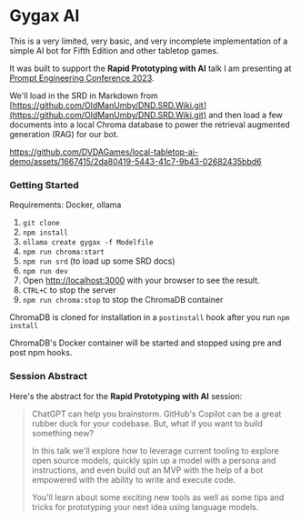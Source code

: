 # Gygax AI

This is a very limited, very basic, and very incomplete implementation of a simple AI bot for Fifth Edition and other tabletop games.

It was built to support the **Rapid Prototyping with AI** talk I am presenting at [Prompt Engineering Conference 2023](https://promptengineering.rocks/).

We'll load in the SRD in Markdown from [https://github.com/OldManUmby/DND.SRD.Wiki.git](https://github.com/OldManUmby/DND.SRD.Wiki.git) and then load a few documents into a local Chroma database to power the retrieval augmented generation (RAG) for our bot.

https://github.com/DVDAGames/local-tabletop-ai-demo/assets/1667415/2da80419-5443-41c7-9b43-02682435bbd6

### Getting Started

Requirements: Docker, ollama

1. `git clone`
2. `npm install`
3. `ollama create gygax -f Modelfile`
4. `npm run chroma:start`
5. `npm run srd` (to load up some SRD docs)
6. `npm run dev`
7. Open [http://localhost:3000](http://localhost:3000) with your browser to see the result.
8. `CTRL+C` to stop the server
9. `npm run chroma:stop` to stop the ChromaDB container

ChromaDB is cloned for installation in a `postinstall` hook after you run `npm install`

ChromaDB's Docker container will be started and stopped using pre and post npm hooks.


### Session Abstract

Here's the abstract for the **Rapid Prototyping with AI** session:

> ChatGPT can help you brainstorm. GitHub's Copilot can be a great rubber duck for your codebase. But, what if you want to build something new?
> 
> In this talk we'll explore how to leverage current tooling to explore open source models, quickly spin up a model with a persona and instructions, and even build out an MVP with the help of a bot empowered with the ability to write and execute code.
> 
> You'll learn about some exciting new tools as well as some tips and tricks for prototyping your next idea using language models.
> 
